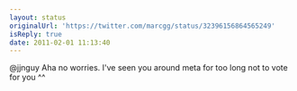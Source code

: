 ```yaml
---
layout: status
originalUrl: 'https://twitter.com/marcgg/status/32396156864565249'
isReply: true
date: 2011-02-01 11:13:40
---
```


@jjnguy Aha no worries. I've seen you around meta for too long not to vote for you ^^
